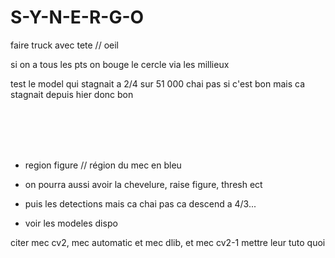 # S-Y-N-E-R-G-O



faire truck avec tete // oeil


si on a tous les pts on bouge le cercle via les millieux

test le model qui stagnait a 2/4 sur 51 000 chai pas si c'est bon mais ca stagnait depuis hier donc bon

<br><br><br><br>


- region figure // région du mec en bleu

- on pourra aussi avoir la chevelure, raise figure, thresh ect

- puis les detections mais ca chai pas ca descend a 4/3...

- voir les modeles dispo










citer mec cv2, mec automatic et mec dlib, et mec cv2-1 mettre leur tuto quoi
